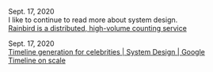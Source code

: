 Sept. 17, 2020<br>
I like to continue to read more about system design. <br>
[Rainbird is a distributed, high-volume counting service ](https://architect.dennyzhang.com/design-distributed-counter/)<br>

Sept. 17, 2020<br>
[Timeline generation for celebrities | System Design | Google](https://leetcode.com/discuss/interview-question/system-design/810561/timeline-generation-for-celebrities-system-design-google)<br>
[Timeline on scale](https://www.infoq.com/presentations/Twitter-Timeline-Scalability/)<br>

